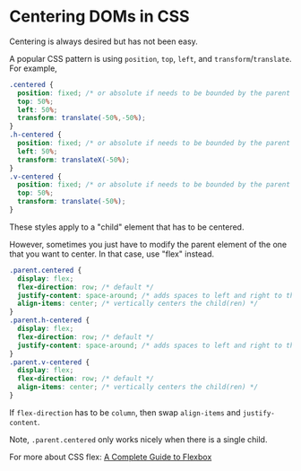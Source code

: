 # Centering DOMs in CSS

Centering is always desired but has not been easy.

A popular CSS pattern is using `position`, `top`, `left`, and `transform`/`translate`. For example,
```css
.centered {
  position: fixed; /* or absolute if needs to be bounded by the parent */
  top: 50%;
  left: 50%;
  transform: translate(-50%,-50%);
}
.h-centered {
  position: fixed; /* or absolute if needs to be bounded by the parent */
  left: 50%;
  transform: translateX(-50%);
}
.v-centered {
  position: fixed; /* or absolute if needs to be bounded by the parent */
  top: 50%;
  transform: translate(-50%);
}
```

These styles apply to a "child" element that has to be centered.

However, sometimes you just have to modify the parent element of the one that you want to center. In that case, use "flex" instead.
```css
.parent.centered {
  display: flex;
  flex-direction: row; /* default */
  justify-content: space-around; /* adds spaces to left and right to the child(ren) */
  align-items: center; /* vertically centers the child(ren) */
}
.parent.h-centered {
  display: flex;
  flex-direction: row; /* default */
  justify-content: space-around; /* adds spaces to left and right to the child(ren) */
}
.parent.v-centered {
  display: flex;
  flex-direction: row; /* default */
  align-items: center; /* vertically centers the child(ren) */
}
```

If `flex-direction` has to be `column`, then swap `align-items` and `justify-content`.

Note, `.parent.centered` only works nicely when there is a single child.

For more about CSS flex: [A Complete Guide to Flexbox](https://css-tricks.com/snippets/css/a-guide-to-flexbox/)
